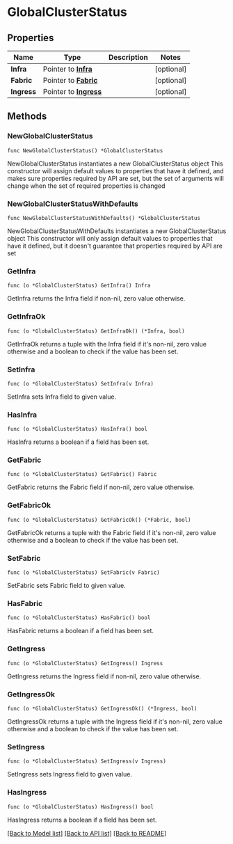 # GlobalClusterStatus

## Properties

Name | Type | Description | Notes
------------ | ------------- | ------------- | -------------
**Infra** | Pointer to [**Infra**](Infra.md) |  | [optional] 
**Fabric** | Pointer to [**Fabric**](Fabric.md) |  | [optional] 
**Ingress** | Pointer to [**Ingress**](Ingress.md) |  | [optional] 

## Methods

### NewGlobalClusterStatus

`func NewGlobalClusterStatus() *GlobalClusterStatus`

NewGlobalClusterStatus instantiates a new GlobalClusterStatus object
This constructor will assign default values to properties that have it defined,
and makes sure properties required by API are set, but the set of arguments
will change when the set of required properties is changed

### NewGlobalClusterStatusWithDefaults

`func NewGlobalClusterStatusWithDefaults() *GlobalClusterStatus`

NewGlobalClusterStatusWithDefaults instantiates a new GlobalClusterStatus object
This constructor will only assign default values to properties that have it defined,
but it doesn't guarantee that properties required by API are set

### GetInfra

`func (o *GlobalClusterStatus) GetInfra() Infra`

GetInfra returns the Infra field if non-nil, zero value otherwise.

### GetInfraOk

`func (o *GlobalClusterStatus) GetInfraOk() (*Infra, bool)`

GetInfraOk returns a tuple with the Infra field if it's non-nil, zero value otherwise
and a boolean to check if the value has been set.

### SetInfra

`func (o *GlobalClusterStatus) SetInfra(v Infra)`

SetInfra sets Infra field to given value.

### HasInfra

`func (o *GlobalClusterStatus) HasInfra() bool`

HasInfra returns a boolean if a field has been set.

### GetFabric

`func (o *GlobalClusterStatus) GetFabric() Fabric`

GetFabric returns the Fabric field if non-nil, zero value otherwise.

### GetFabricOk

`func (o *GlobalClusterStatus) GetFabricOk() (*Fabric, bool)`

GetFabricOk returns a tuple with the Fabric field if it's non-nil, zero value otherwise
and a boolean to check if the value has been set.

### SetFabric

`func (o *GlobalClusterStatus) SetFabric(v Fabric)`

SetFabric sets Fabric field to given value.

### HasFabric

`func (o *GlobalClusterStatus) HasFabric() bool`

HasFabric returns a boolean if a field has been set.

### GetIngress

`func (o *GlobalClusterStatus) GetIngress() Ingress`

GetIngress returns the Ingress field if non-nil, zero value otherwise.

### GetIngressOk

`func (o *GlobalClusterStatus) GetIngressOk() (*Ingress, bool)`

GetIngressOk returns a tuple with the Ingress field if it's non-nil, zero value otherwise
and a boolean to check if the value has been set.

### SetIngress

`func (o *GlobalClusterStatus) SetIngress(v Ingress)`

SetIngress sets Ingress field to given value.

### HasIngress

`func (o *GlobalClusterStatus) HasIngress() bool`

HasIngress returns a boolean if a field has been set.


[[Back to Model list]](../README.md#documentation-for-models) [[Back to API list]](../README.md#documentation-for-api-endpoints) [[Back to README]](../README.md)


